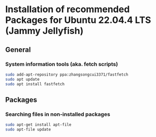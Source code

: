 
# Installation of recommended Packages for Ubuntu 22.04.4 LTS (Jammy Jellyfish)

## General

### System information tools (aka. fetch scripts)

```bash
sudo add-apt-repository ppa:zhangsongcui3371/fastfetch
sudo apt update
sudo apt install fastfetch
```

## Packages

### Searching files in non-installed packages

```bash
sudo apt-get install apt-file
sudo apt-file update
```